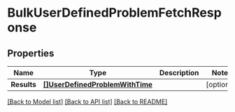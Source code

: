 # BulkUserDefinedProblemFetchResponse

## Properties

Name | Type | Description | Notes
------------ | ------------- | ------------- | -------------
**Results** | [**[]UserDefinedProblemWithTime**](UserDefinedProblemWithTime.md) |  | [optional] 

[[Back to Model list]](../README.md#documentation-for-models) [[Back to API list]](../README.md#documentation-for-api-endpoints) [[Back to README]](../README.md)


